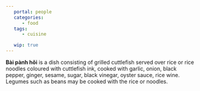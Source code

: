 ```yaml
---
   portal: people
   categories:
      - food
   tags:
      - cuisine

   wip: true
---
```


**Bài pành hǒi** is a dish consisting of grilled cuttlefish served over rice or rice noodles coloured with cuttlefish ink, cooked with garlic, onion, black pepper, ginger, sesame, sugar, black vinegar, oyster sauce, rice wine. Legumes such as beans may be cooked with the rice or noodles.
